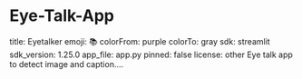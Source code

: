 # Eye-Talk-App
title: Eyetalker
emoji: 📚
colorFrom: purple
colorTo: gray
sdk: streamlit
sdk_version: 1.25.0
app_file: app.py
pinned: false
license: other
Eye talk app to detect image and caption....
